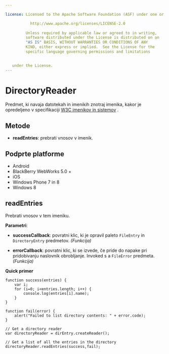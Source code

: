 ```yaml
---

license: Licensed to the Apache Software Foundation (ASF) under one or more contributor license agreements. See the NOTICE file distributed with this work for additional information regarding copyright ownership. The ASF licenses this file to you under the Apache License, Version 2.0 (the "License"); you may not use this file except in compliance with the License. You may obtain a copy of the License at

           http://www.apache.org/licenses/LICENSE-2.0
    
         Unless required by applicable law or agreed to in writing,
         software distributed under the License is distributed on an
         "AS IS" BASIS, WITHOUT WARRANTIES OR CONDITIONS OF ANY
         KIND, either express or implied.  See the License for the
         specific language governing permissions and limitations
    

   under the License.
---
```


# DirectoryReader

Predmet, ki navaja datotekah in imenikih znotraj imenika, kakor je opredeljeno v specifikaciji [W3C imenikov in sistemov][1] .

 [1]: http://www.w3.org/TR/file-system-api/

## Metode

*   **readEntries**: prebrati vnosov v imenik.

## Podprte platforme

*   Android
*   BlackBerry WebWorks 5.0 +
*   iOS
*   Windows Phone 7 in 8
*   Windows 8

## readEntries

Prebrati vnosov v tem imeniku.

**Parametri**:

*   **successCallback**: povratni klic, ki je opravil paleto `FileEntry` in `DirectoryEntry` predmetov. *(Funkcija)*

*   **errorCallback**: povratni klic, ki se izvede, če pride do napake pri pridobivanju naslovnik obrobljanje. Invoked s a `FileError` predmeta. *(Funkcija)*

**Quick primer**

    function success(entries) {
        var i;
        for (i=0; i<entries.length; i++) {
            console.log(entries[i].name);
        }
    }
    
    function fail(error) {
        alert("Failed to list directory contents: " + error.code);
    }
    
    // Get a directory reader
    var directoryReader = dirEntry.createReader();
    
    // Get a list of all the entries in the directory
    directoryReader.readEntries(success,fail);